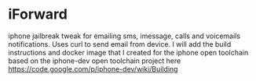 # iForward
iphone jailbreak tweak for emailing sms, imessage, calls and voicemails notifications. Uses curl to send email from device. I will add the build instructions and docker image that I created for the iphone open toolchain based on the iphone-dev open toolchain project here https://code.google.com/p/iphone-dev/wiki/Building
